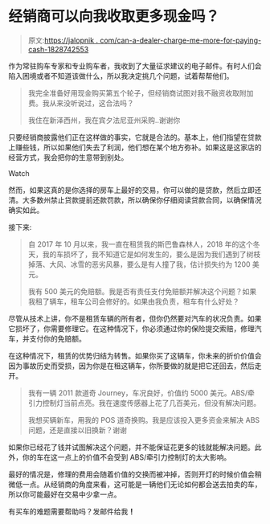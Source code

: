 # 经销商可以向我收取更多现金吗？

> 原文:[https://jalopnik . com/can-a-dealer-charge-me-more-for-paying-cash-1828742553](https://jalopnik.com/can-a-dealer-charge-me-more-for-paying-cash-1828742553)

作为常驻购车专家和专业购车者，我收到了大量征求建议的电子邮件。有时人们会陷入困境或者不知道该做什么，所以我决定挑几个问题，试着帮帮他们。

> 我完全准备好用现金购买第五个轮子，但经销商试图对我不融资收取附加费。我从来没听说过，这合法吗？
> 
> 我住在新泽西州，我在宾夕法尼亚州采购..谢谢你

只要经销商披露他们正在这样做的事实，它就是合法的。基本上，他们指望在贷款上赚些钱，所以如果他们失去了利润，他们想在某个地方弥补。如果这是这家店的经营方式，我会把你的生意带到别处。

Watch

然而，如果这真的是你选择的房车上最好的交易，你可以做的是贷款，然后立即还清。大多数州禁止贷款提前还款罚款，所以确保你仔细阅读贷款合同，以确保情况确实如此。

接下来:

> 自 2017 年 10 月以来，我一直在租赁我的斯巴鲁森林人，2018 年的这个冬天，我的车损坏了，我不知道它是如何发生的，要么是因为我们遇到了树枝掉落、大风、冰雪的恶劣风暴，要么是有人撞了我，估计损失约为 1200 美元。
> 
> 我有 500 美元的免赔额。我是否有责任支付免赔额并解决这个问题？如果我租了辆车，租车公司会修好的。如果由我负责，租车有什么好处？

尽管从技术上讲，你不是租赁车辆的所有者，但你仍然要对汽车的状况负责。如果它损坏了，你需要修理它。在这种情况下，你必须通过你的保险提交索赔，修理汽车，并支付你的免赔额。

在这种情况下，租赁的优势归结为转售。如果你买了这辆车，你未来的折价价值会因为事故历史而受损，因为你是在租这辆车，你所要做的就是把它还回去，然后走开。

> 我有一辆 2011 款道奇 Journey，车况良好，价值约 5000 美元。ABS/牵引力控制灯当前点亮。我在速度传感器上花了几百美元，但没有解决问题。
> 
> 我想买辆新车，用我的 POS 道奇换购。我是应该投入更多资金来解决 ABS 问题，还是直接以旧换新？谢谢

如果你已经花了钱并试图解决这个问题，并不能保证花更多的钱就能解决问题。此外，你的车在这一点上的价值不会受到 ABS/牵引力控制灯的太大影响。

最好的情况是，修理的费用会随着价值的交换而被冲掉，否则开灯的时候价值会稍微低一点。从经销商的角度来看，这可能是一辆他们无论如何都会送去拍卖的车，所以你可能最好在交易中少拿一点。

有买车的难题需要帮助吗？发邮件给我[](mailto:tom@jalopnik.com)**！**